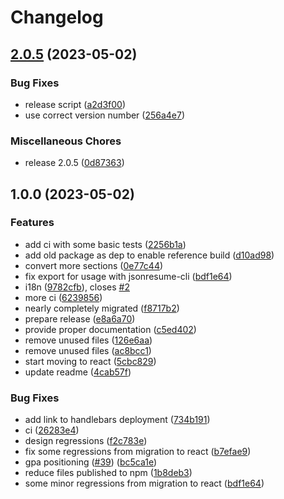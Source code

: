 # Changelog

## [2.0.5](https://github.com/levino/jsonresume-theme-stackoverflow-react/compare/v1.0.0...v2.0.5) (2023-05-02)


### Bug Fixes

* release script ([a2d3f00](https://github.com/levino/jsonresume-theme-stackoverflow-react/commit/a2d3f00974a67be9b2927cf0978b2566198e2c6e))
* use correct version number ([256a4e7](https://github.com/levino/jsonresume-theme-stackoverflow-react/commit/256a4e7db90d948cbfadf45f8f60ce8bb339f61d))


### Miscellaneous Chores

* release 2.0.5 ([0d87363](https://github.com/levino/jsonresume-theme-stackoverflow-react/commit/0d873636fe068d6927662961195f49e7749ca282))

## 1.0.0 (2023-05-02)


### Features

* add ci with some basic tests ([2256b1a](https://github.com/levino/jsonresume-theme-stackoverflow-react/commit/2256b1a9b464298240b26bce1807822437a5d186))
* add old package as dep to enable reference build ([d10ad98](https://github.com/levino/jsonresume-theme-stackoverflow-react/commit/d10ad9813cc97a950710fadda1c7bac9f5cc4b7a))
* convert more sections ([0e77c44](https://github.com/levino/jsonresume-theme-stackoverflow-react/commit/0e77c447d5d5235f46c62cc937f456e8a6a244b8))
* fix export for usage with jsonresume-cli ([bdf1e64](https://github.com/levino/jsonresume-theme-stackoverflow-react/commit/bdf1e64fe7e211eccd435e71c9d46fc964e465dc))
* i18n ([9782cfb](https://github.com/levino/jsonresume-theme-stackoverflow-react/commit/9782cfb1fb843007d071910b9dab65ee5f13f8ea)), closes [#2](https://github.com/levino/jsonresume-theme-stackoverflow-react/issues/2)
* more ci ([6239856](https://github.com/levino/jsonresume-theme-stackoverflow-react/commit/62398568a730fa0411f28be86cee50886b57b0aa))
* nearly completely migrated ([f8717b2](https://github.com/levino/jsonresume-theme-stackoverflow-react/commit/f8717b29bc6f387546613c39b3d1fe20ba76351c))
* prepare release ([e8a6a70](https://github.com/levino/jsonresume-theme-stackoverflow-react/commit/e8a6a70bc3dbc580774b6d2a62c03b4910147025))
* provide proper documentation ([c5ed402](https://github.com/levino/jsonresume-theme-stackoverflow-react/commit/c5ed4020ec02b80598a17f802174ba97ffa976c8))
* remove unused files ([126e6aa](https://github.com/levino/jsonresume-theme-stackoverflow-react/commit/126e6aa1f53974066d0bc847ac2428ee9fc0df29))
* remove unused files ([ac8bcc1](https://github.com/levino/jsonresume-theme-stackoverflow-react/commit/ac8bcc1c10363dc42b9db67068cac555d6af1e21))
* start moving to react ([5cbc829](https://github.com/levino/jsonresume-theme-stackoverflow-react/commit/5cbc829c64cf98def641b9045255c04720c52b28))
* update readme ([4cab57f](https://github.com/levino/jsonresume-theme-stackoverflow-react/commit/4cab57f186d6c822dcf798f516ce638149dd5d4a))


### Bug Fixes

* add link to handlebars deployment ([734b191](https://github.com/levino/jsonresume-theme-stackoverflow-react/commit/734b191f8176aac9b00a0aa71613d5d99e614eae))
* ci ([26283e4](https://github.com/levino/jsonresume-theme-stackoverflow-react/commit/26283e4fd80d59733e1e34c1749a289753702ad7))
* design regressions ([f2c783e](https://github.com/levino/jsonresume-theme-stackoverflow-react/commit/f2c783ea898a9b1d3ab16a846ea269c06d615cb8))
* fix some regressions from migration to react ([b7efae9](https://github.com/levino/jsonresume-theme-stackoverflow-react/commit/b7efae959e5e330155878e675b8c5ce44779830f))
* gpa positioning ([#39](https://github.com/levino/jsonresume-theme-stackoverflow-react/issues/39)) ([bc5ca1e](https://github.com/levino/jsonresume-theme-stackoverflow-react/commit/bc5ca1e27e690f022baf4953921c751508e2432f))
* reduce files published to npm ([1b8deb3](https://github.com/levino/jsonresume-theme-stackoverflow-react/commit/1b8deb3be7183bf3cf32c11a6ce35599b8607632))
* some minor regressions from migration to react ([bdf1e64](https://github.com/levino/jsonresume-theme-stackoverflow-react/commit/bdf1e64fe7e211eccd435e71c9d46fc964e465dc))
